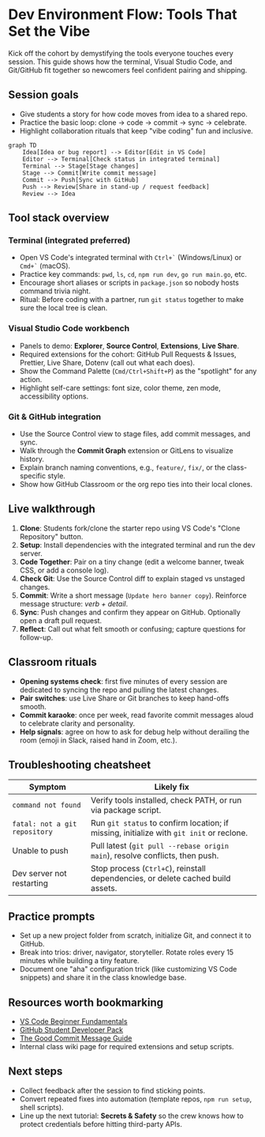 # Dev Environment Flow: Tools That Set the Vibe

Kick off the cohort by demystifying the tools everyone touches every session. This guide shows how the terminal, Visual Studio Code, and Git/GitHub fit together so newcomers feel confident pairing and shipping.

## Session goals

- Give students a story for how code moves from idea to a shared repo.
- Practice the basic loop: clone → code → commit → sync → celebrate.
- Highlight collaboration rituals that keep "vibe coding" fun and inclusive.

```mermaid
graph TD
    Idea[Idea or bug report] --> Editor[Edit in VS Code]
    Editor --> Terminal[Check status in integrated terminal]
    Terminal --> Stage[Stage changes]
    Stage --> Commit[Write commit message]
    Commit --> Push[Sync with GitHub]
    Push --> Review[Share in stand-up / request feedback]
    Review --> Idea
```

## Tool stack overview

### Terminal (integrated preferred)

- Open VS Code's integrated terminal with `` Ctrl+` `` (Windows/Linux) or `` Cmd+` `` (macOS).
- Practice key commands: `pwd`, `ls`, `cd`, `npm run dev`, `go run main.go`, etc.
- Encourage short aliases or scripts in `package.json` so nobody hosts command trivia night.
- Ritual: Before coding with a partner, run `git status` together to make sure the local tree is clean.

### Visual Studio Code workbench

- Panels to demo: **Explorer**, **Source Control**, **Extensions**, **Live Share**.
- Required extensions for the cohort: GitHub Pull Requests & Issues, Prettier, Live Share, Dotenv (call out what each does).
- Show the Command Palette (`Cmd/Ctrl+Shift+P`) as the "spotlight" for any action.
- Highlight self-care settings: font size, color theme, zen mode, accessibility options.

### Git & GitHub integration

- Use the Source Control view to stage files, add commit messages, and sync.
- Walk through the **Commit Graph** extension or GitLens to visualize history.
- Explain branch naming conventions, e.g., `feature/`, `fix/`, or the class-specific style.
- Show how GitHub Classroom or the org repo ties into their local clones.

## Live walkthrough

1. **Clone**: Students fork/clone the starter repo using VS Code's "Clone Repository" button.
2. **Setup**: Install dependencies with the integrated terminal and run the dev server.
3. **Code Together**: Pair on a tiny change (edit a welcome banner, tweak CSS, or add a console log).
4. **Check Git**: Use the Source Control diff to explain staged vs unstaged changes.
5. **Commit**: Write a short message (`Update hero banner copy`). Reinforce message structure: _verb + detail_.
6. **Sync**: Push changes and confirm they appear on GitHub. Optionally open a draft pull request.
7. **Reflect**: Call out what felt smooth or confusing; capture questions for follow-up.

## Classroom rituals

- **Opening systems check**: first five minutes of every session are dedicated to syncing the repo and pulling the latest changes.
- **Pair switches**: use Live Share or Git branches to keep hand-offs smooth.
- **Commit karaoke**: once per week, read favorite commit messages aloud to celebrate clarity and personality.
- **Help signals**: agree on how to ask for debug help without derailing the room (emoji in Slack, raised hand in Zoom, etc.).

## Troubleshooting cheatsheet

| Symptom | Likely fix |
| ------- | ---------- |
| `command not found` | Verify tools installed, check PATH, or run via package script. |
| `fatal: not a git repository` | Run `git status` to confirm location; if missing, initialize with `git init` or reclone. |
| Unable to push | Pull latest (`git pull --rebase origin main`), resolve conflicts, then push. |
| Dev server not restarting | Stop process (`Ctrl+C`), reinstall dependencies, or delete cached build assets. |

## Practice prompts

- Set up a new project folder from scratch, initialize Git, and connect it to GitHub.
- Break into trios: driver, navigator, storyteller. Rotate roles every 15 minutes while building a tiny feature.
- Document one "aha" configuration trick (like customizing VS Code snippets) and share it in the class knowledge base.

## Resources worth bookmarking

- [VS Code Beginner Fundamentals](https://code.visualstudio.com/docs/introvideos/basics)
- [GitHub Student Developer Pack](https://education.github.com/pack)
- [The Good Commit Message Guide](https://cbea.ms/git-commit/)
- Internal class wiki page for required extensions and setup scripts.

## Next steps

- Collect feedback after the session to find sticking points.
- Convert repeated fixes into automation (template repos, `npm run setup`, shell scripts).
- Line up the next tutorial: **Secrets & Safety** so the crew knows how to protect credentials before hitting third-party APIs.
